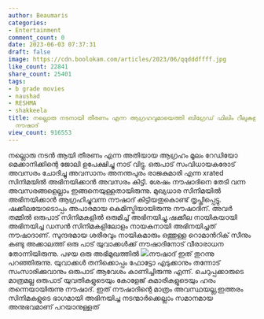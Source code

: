 ```yaml
---
author: Beaumaris
categories:
- Entertainment
comment_count: 0
date: 2023-06-03 07:37:31
draft: false
image: https://cdn.boolokam.com/articles/2023/06/qqdddffff.jpg
like_count: 22841
share_count: 25401
tags:
- b grade movies
- naushad
- RESHMA
- shakkeela
title: നല്ലൊരു നടനായി തീരണം എന്ന ആഗ്രഹവുമായെത്തി ബിഗ്രേഡ് ഫിലിം റീലുകളിൽ കുരുങ്ങിപ്പോയ
  നൗഷാദ്
view_count: 916553
---
```


നല്ലൊരു നടൻ ആയി തീരണം എന്ന അതിയായ ആഗ്രഹം മൂലം റേഡിയോ മെക്കാനിക്കിന്റെ ജോലി ഉപേക്ഷിച്ചു നാട് വിട്ടു. ഒരുപാട് സംവിധായകരോട് അവസരം ചോദിച്ചു അവസാനം അനന്തപുരം രാജകുമാരി എന്ന xrated സിനിമയിൽ അഭിനയിക്കാൻ അവസരം കിട്ടി. ശേഷം നൗഷാദിനെ തേടി വന്ന അവസരങ്ങളെല്ലാം ഇങ്ങനെയുള്ളതായിരുന്നു. മുഖ്യധാര സിനിമയിൽ അഭിനയിക്കാൻ ആഗ്രഹിച്ചുവന്ന നൗഷാദ് കിട്ടിയതുകൊണ്ട് തൃപ്തിപ്പെട്ടു. [](https://cdn.boolokam.com/articles/2023/06/dqdfffff.jpg)ഷക്കീലയോടൊപ്പം അപാരമായ കെമിസ്ട്രിയായിരുന്നു നൗഷാദിന്. അവർ തമ്മിൽ ഒരുപാട് സിനിമകളിൽ ഒരുമിച്ച് അഭിനയിച്ചു.ഷക്കീല നായികയായി അഭിനയിച്ച ഡസൻ സിനിമകളിലോളം നായകനായി അഭിനയിച്ചത് നൗഷാദാണ്. സുന്ദരമായ ശരീരവും നായികമാരും ഒത്തുള്ള റൊമാൻറിക് സീനും കണ്ടു അക്കാലത്ത് ഒരു പാട് യുവാക്കൾക്ക് നൗഷാദിനോട് വീരാരാധന തോന്നിയിരുന്നു. പഴയ ഒരു അഭിമുഖത്തിൽ [![](https://cdn.boolokam.com/articles/2023/06/qqdddffff.jpg)](https://cdn.boolokam.com/articles/2023/06/qqdddffff.jpg)നൗഷാദ് ഇത് തുറന്നു പറഞ്ഞിരുന്നു. യുവാക്കൾ തനിക്കൊപ്പം ഫോട്ടോ എടുക്കാനും തന്നോട് സംസാരിക്കുവാനും ഒരുപാട് ആവേശം കാണിച്ചിരുന്നു എന്ന്. ചെറുപ്പക്കാരുടെ മാത്രമല്ല ഒരുപാട് യുവതികളുടെയും കോളേജ് കുമാരികളുടെയും ഹരം തന്നെയായിരുന്നു നൗഷാദ്. ഇത് നൗഷാദിന്റെ മാത്രം അവസ്ഥയല്ല,ഇത്തരം സിനിമകളുടെ ഭാഗമായി അഭിനയിച്ച നടന്മാർക്കെല്ലാം സമാനമായ അനുഭവമാണ് പറയാനുള്ളത്